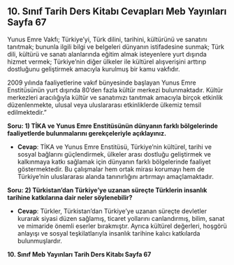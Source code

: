 ## 10. Sınıf Tarih Ders Kitabı Cevapları Meb Yayınları Sayfa 67

Yunus Emre Vakfı; Türkiye’yi, Türk dilini, tarihini, kültürünü ve sanatını tanıtmak; bununla ilgili bilgi ve belgeleri dünyanın istifadesine sunmak; Türk dili, kültürü ve sanatı alanlarında eğitim almak isteyenlere yurt dışında hizmet vermek; Türkiye’nin diğer ülkeler ile kültürel alışverişini arttırıp dostluğunu geliştirmek amacıyla kurulmuş bir kamu vakfıdır.

2009 yılında faaliyetlerine vakıf bünyesinde başlayan Yunus Emre Enstitüsünün yurt dışında 80’den fazla kültür merkezi bulunmaktadır. Kültür merkezleri aracılığıyla kültür ve sanatımızı tanıtmak amacıyla birçok etkinlik düzenlenmekte, ulusal veya uluslararası etkinliklerde ülkemiz temsil edilmektedir.”

**Soru: 1) TİKA ve Yunus Emre Enstitüsünün dünyanın farklı bölgelerinde faaliyetlerde bulunmalarını gerekçeleriyle açıklayınız.**

* **Cevap**: TİKA ve Yunus Emre Enstitüsü, Türkiye’nin kültürel, tarihi ve sosyal bağlarını güçlendirmek, ülkeler arası dostluğu geliştirmek ve kalkınmaya katkı sağlamak için dünyanın farklı bölgelerinde faaliyet göstermektedir. Bu çalışmalar hem ortak mirası korumayı hem de Türkiye’nin uluslararası alanda tanınırlığını artırmayı amaçlamaktadır.

**Soru: 2) Türkistan’dan Türkiye’ye uzanan süreçte Türklerin insanlık tarihine katkılarına dair neler söylenebilir?**

* **Cevap**: Türkler, Türkistan’dan Türkiye’ye uzanan süreçte devletler kurarak siyasi düzen sağlamış, ticaret yollarını canlandırmış, bilim, sanat ve mimaride önemli eserler bırakmıştır. Ayrıca kültürel değerleri, hoşgörü anlayışı ve sosyal teşkilatlarıyla insanlık tarihine kalıcı katkılarda bulunmuşlardır.

**10. Sınıf Meb Yayınları Tarih Ders Kitabı Sayfa 67**